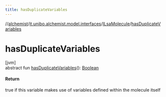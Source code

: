 ```yaml
---
title: hasDuplicateVariables
---
```

//[alchemist](../../../index.html)/[it.unibo.alchemist.model.interfaces](../index.html)/[ILsaMolecule](index.html)/[hasDuplicateVariables](has-duplicate-variables.html)



# hasDuplicateVariables



[jvm]\
abstract fun [hasDuplicateVariables](has-duplicate-variables.html)(): [Boolean](https://kotlinlang.org/api/latest/jvm/stdlib/kotlin/-boolean/index.html)



#### Return



true if this variable makes use of variables defined within the molecule itself




